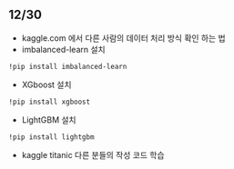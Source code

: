 
## 12/30
+ kaggle.com 에서 다른 사람의 데이터 처리 방식 확인 하는 법
+ imbalanced-learn 설치
```
!pip install imbalanced-learn
```
+ XGboost 설치
```
!pip install xgboost
```
+ LightGBM 설치
```
!pip install lightgbm
```
+ kaggle titanic 다른 분들의 작성 코드 학습